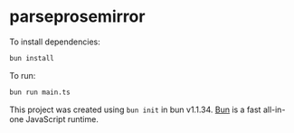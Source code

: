 # parseprosemirror

To install dependencies:

```bash
bun install
```

To run:

```bash
bun run main.ts
```

This project was created using `bun init` in bun v1.1.34. [Bun](https://bun.sh) is a fast all-in-one JavaScript runtime.
